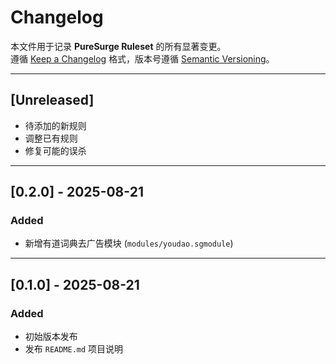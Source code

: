 # Changelog

本文件用于记录 **PureSurge Ruleset** 的所有显著变更。  
遵循 [Keep a Changelog](https://keepachangelog.com/zh-CN/1.0.0/) 格式，版本号遵循 [Semantic Versioning](https://semver.org/lang/zh-CN/)。  

---

## [Unreleased]
- 待添加的新规则
- 调整已有规则
- 修复可能的误杀

---

## [0.2.0] - 2025-08-21
### Added
- 新增有道词典去广告模块 (`modules/youdao.sgmodule`)

---

## [0.1.0] - 2025-08-21
### Added
- 初始版本发布
- 发布 `README.md` 项目说明

